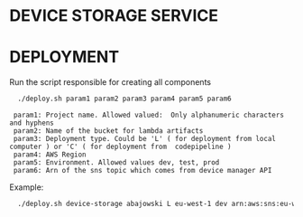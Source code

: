 # DEVICE STORAGE SERVICE

# DEPLOYMENT

Run the script responsible for creating all components 

  ```bash
    ./deploy.sh param1 param2 param3 param4 param5 param6
  ```
 
 ```
  param1: Project name. Allowed valued:  Only alphanumeric characters and hyphens
  param2: Name of the bucket for lambda artifacts
  param3: Deployment type. Could be 'L' ( for deployment from local computer ) or 'C' ( for deployment from  codepipeline )
  param4: AWS Region
  param5: Environment. Allowed values dev, test, prod
  param6: Arn of the sns topic which comes from device manager API
```


Example:
  ```bash
    ./deploy.sh device-storage abajowski L eu-west-1 dev arn:aws:sns:eu-west-1:646407006236:device-manager-api-NewDeviceSns-97EZUWZAYBGG
  ```